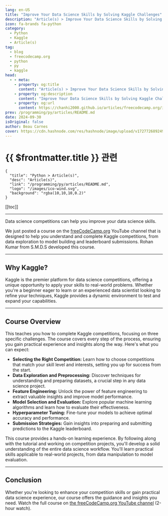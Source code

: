 ```yaml
---
lang: en-US
title: "Improve Your Data Science Skills by Solving Kaggle Challenges"
description: "Article(s) > Improve Your Data Science Skills by Solving Kaggle Challenges"
icon: fa-brands fa-python
category:
  - Python
  - Kaggle
  - Article(s)
tag:
  - blog
  - freecodecamp.org
  - python
  - py
  - kaggle
head:
  - - meta:
    - property: og:title
      content: "Article(s) > Improve Your Data Science Skills by Solving Kaggle Challenges"
    - property: og:description
      content: "Improve Your Data Science Skills by Solving Kaggle Challenges"
    - property: og:url
      content: https://chanhi2000.github.io/articles/freecodecamp.org/improve-your-data-science-skills-by-solving-kaggle-challenges.html
prev: /programming/py/articles/README.md
date: 2024-09-30
isOriginal: false
author: Beau Carnes
cover: https://cdn.hashnode.com/res/hashnode/image/upload/v1727726892494/958dce2c-ac80-4bee-87a3-fb8fd5bd2aef.jpeg
---
```


# {{ $frontmatter.title }} 관련

```component VPCard
{
  "title": "Python > Article(s)",
  "desc": "Article(s)",
  "link": "/programming/py/articles/README.md",
  "logo": "/images/ico-wind.svg",
  "background": "rgba(10,10,10,0.2)"
}
```

[[toc]]

---

<SiteInfo
  name="Improve Your Data Science Skills by Solving Kaggle Challenges"
  desc="Data science competitions can help you improve your data science skills. We just posted a course on the freeCodeCamp.org YouTube channel that is designed to help you understand and complete Kaggle competitions, from data exploration to model building..."
  url="https://freecodecamp.org/news/improve-your-data-science-skills-by-solving-kaggle-challenges/"
  logo="https://cdn.freecodecamp.org/universal/favicons/favicon.ico"
  preview="https://cdn.hashnode.com/res/hashnode/image/upload/v1727726892494/958dce2c-ac80-4bee-87a3-fb8fd5bd2aef.jpeg"/>

Data science competitions can help you improve your data science skills.

We just posted a course on the [<FontIcon icon="fa-brands fa-free-code-camp"/>freeCodeCamp.org](http://freeCodeCamp.org) YouTube channel that is designed to help you understand and complete Kaggle competitions, from data exploration to model building and leaderboard submissions. Rohan Kumar from S.M.D.S developed this course.

---

## Why Kaggle?

Kaggle is the premier platform for data science competitions, offering a unique opportunity to apply your skills to real-world problems. Whether you're a beginner eager to learn or an experienced data scientist looking to refine your techniques, Kaggle provides a dynamic environment to test and expand your capabilities.

---

## Course Overview

This teaches you how to complete Kaggle competitions, focusing on three specific challenges. The course covers every step of the process, ensuring you gain practical experience and insights along the way. Here's what you can expect:

- **Selecting the Right Competition:** Learn how to choose competitions that match your skill level and interests, setting you up for success from the start.
- **Data Exploration and Preprocessing:** Discover techniques for understanding and preparing datasets, a crucial step in any data science project.
- **Feature Engineering:** Unlock the power of feature engineering to extract valuable insights and improve model performance.
- **Model Selection and Evaluation:** Explore popular machine learning algorithms and learn how to evaluate their effectiveness.
- **Hyperparameter Tuning:** Fine-tune your models to achieve optimal accuracy and performance.
- **Submission Strategies:** Gain insights into preparing and submitting predictions to the Kaggle leaderboard.

This course provides a hands-on learning experience. By following along with the tutorial and working on competition projects, you'll develop a solid understanding of the entire data science workflow. You'll learn practical skills applicable to real-world projects, from data manipulation to model evaluation.

---

## Conclusion

Whether you're looking to enhance your competition skills or gain practical data science experience, our course offers the guidance and insights you need. Watch the full course on [<FontIcon icon="fa-brands fa-youtube"/>the freeCodeCamp.org YouTube channel](https://youtu.be/BV03sQ0srcU) (2-hour watch).

<VidStack src="youtube/BV03sQ0srcU" />

